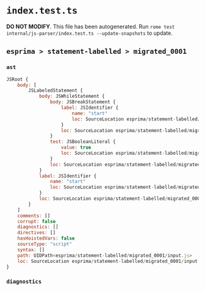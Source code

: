 # `index.test.ts`

**DO NOT MODIFY**. This file has been autogenerated. Run `rome test internal/js-parser/index.test.ts --update-snapshots` to update.

## `esprima > statement-labelled > migrated_0001`

### `ast`

```javascript
JSRoot {
	body: [
		JSLabeledStatement {
			body: JSWhileStatement {
				body: JSBreakStatement {
					label: JSIdentifier {
						name: "start"
						loc: SourceLocation esprima/statement-labelled/migrated_0001/input.js 1:26-1:31 (start)
					}
					loc: SourceLocation esprima/statement-labelled/migrated_0001/input.js 1:20-1:31
				}
				test: JSBooleanLiteral {
					value: true
					loc: SourceLocation esprima/statement-labelled/migrated_0001/input.js 1:14-1:18
				}
				loc: SourceLocation esprima/statement-labelled/migrated_0001/input.js 1:7-1:31
			}
			label: JSIdentifier {
				name: "start"
				loc: SourceLocation esprima/statement-labelled/migrated_0001/input.js 1:0-1:5 (start)
			}
			loc: SourceLocation esprima/statement-labelled/migrated_0001/input.js 1:0-1:31
		}
	]
	comments: []
	corrupt: false
	diagnostics: []
	directives: []
	hasHoistedVars: false
	sourceType: "script"
	syntax: []
	path: UIDPath<esprima/statement-labelled/migrated_0001/input.js>
	loc: SourceLocation esprima/statement-labelled/migrated_0001/input.js 1:0-2:0
}
```

### `diagnostics`

```

```
